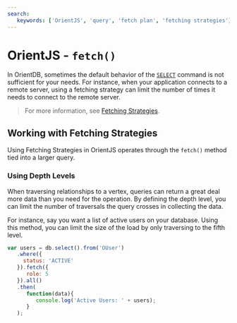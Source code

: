 ```yaml
---
search:
   keywords: ['OrientJS', 'query', 'fetch plan', 'fetching strategies']
---
```


# OrientJS - `fetch()`

In OrientDB, sometimes the default behavior of the [`SELECT`](../sql/SQL-Query.md) command is not sufficient for your needs.  For instance, when your application connects to a remote server, using a fetching strategy can limit the number of times it needs to connect to the remote server.

>For more information, see [Fetching Strategies](../Fetching-Strategies.md).


## Working with Fetching Strategies

Using Fetching Strategies in OrientJS operates through the `fetch()` method tied into a larger query.

### Using Depth Levels

When traversing relationships to a vertex, queries can return a great deal more data than you need for the operation.  By defining the depth level, you can limit the number of traversals the query crosses in collecting the data.

For instance, say you want a list of active users on your database.  Using this method, you can limit the size of the load by only traversing to the fifth level.

```js
var users = db.select().from('OUser')
   .where({
     status: 'ACTIVE'
   }).fetch({
      role: 5
   }).all()
   .then(
      function(data){
         console.log('Active Users: ' + users);
      }
   );
```



